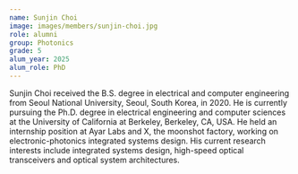 ```yaml
---
name: Sunjin Choi
image: images/members/sunjin-choi.jpg
role: alumni
group: Photonics
grade: 5
alum_year: 2025
alum_role: PhD
---
```


Sunjin Choi received the B.S. degree in electrical and computer engineering from Seoul National University, Seoul, South Korea, in 2020. He is currently pursuing the Ph.D. degree in electrical engineering and computer sciences at the University of California at Berkeley, Berkeley, CA, USA. He held an internship position at Ayar Labs and X, the moonshot factory, working on electronic-photonics integrated systems design. His current research interests include integrated systems design, high-speed optical transceivers and optical system architectures.


